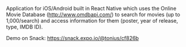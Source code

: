 Application for iOS/Android built in React Native which uses the Online Movie Database (http://www.omdbapi.com/) to search for movies (up to 1,000/search) and access information for them (poster, year of release, type, IMDB ID). 

Demo on Snack: https://snack.expo.io/@tonius/cf826b